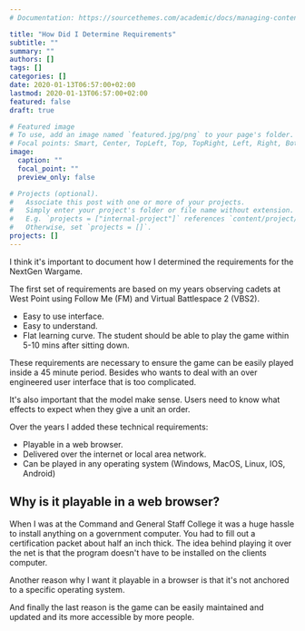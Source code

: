 ```yaml
---
# Documentation: https://sourcethemes.com/academic/docs/managing-content/

title: "How Did I Determine Requirements"
subtitle: ""
summary: ""
authors: []
tags: []
categories: []
date: 2020-01-13T06:57:00+02:00
lastmod: 2020-01-13T06:57:00+02:00
featured: false
draft: true

# Featured image
# To use, add an image named `featured.jpg/png` to your page's folder.
# Focal points: Smart, Center, TopLeft, Top, TopRight, Left, Right, BottomLeft, Bottom, BottomRight.
image:
  caption: ""
  focal_point: ""
  preview_only: false

# Projects (optional).
#   Associate this post with one or more of your projects.
#   Simply enter your project's folder or file name without extension.
#   E.g. `projects = ["internal-project"]` references `content/project/deep-learning/index.md`.
#   Otherwise, set `projects = []`.
projects: []
---
```

I think it's important to document how I determined the requirements for the NextGen Wargame.

The first set of requirements are based on my years observing cadets at West Point using Follow Me (FM) and Virtual Battlespace 2 (VBS2).

- Easy to use interface.  
- Easy to understand.
- Flat learning curve.  The student should be able to play the game within 5-10 mins after sitting down.

These requirements are necessary to ensure the game can be easily played inside a 45 minute period.  Besides who wants to deal with an over engineered user interface that is too complicated.

It's also important that the model make sense.  Users need to know what effects to expect when they give a unit an order.

Over the years I added these technical requirements:
- Playable in a web browser.
- Delivered over the internet or local area network.
- Can be played in any operating system (Windows, MacOS, Linux, IOS, Android)

## Why is it playable in a web browser?
When I was at the Command and General Staff College it was a huge hassle to install anything on a government computer.  You had to fill out a certification packet about half an inch thick.  The idea behind playing it over the net is that the program doesn't have to be installed on the clients computer.  

Another reason why I want it playable in a browser is that it's not anchored to a specific operating system. 

And finally the last reason is the game can be easily maintained and updated and its more accessible by more people.  
